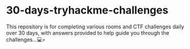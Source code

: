 # 30-days-tryhackme-challenges
This repository is for completing various rooms and CTF challenges daily over 30 days, with answers provided to help guide you through the challenges...💻💀
